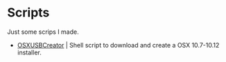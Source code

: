 # Scripts
Just some scrips I made.

- [OSXUSBCreator](https://github.com/eveee00/scripts/blob/main/osx.sh) | Shell script to download and create a OSX 10.7-10.12 installer.
